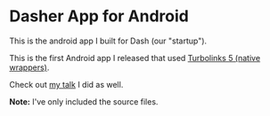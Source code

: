 # Dasher App for Android
This is the android app I built for Dash (our "startup"). 

This is the first Android app I released that used [Turbolinks 5 (native wrappers)](https://github.com/turbolinks/turbolinks-android).

Check out [my talk](https://thomas.codes/talks) I did as well.

**Note:** I've only included the source files. 